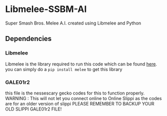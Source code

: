 # Libmelee-SSBM-AI
Super Smash Bros. Melee A.I. created using Libmelee and Python

## Dependencies
### Libmelee
Libmelee is the library required to run this code which can be found [here](https://github.com/altf4/libmelee). you can simply do a ```pip install melee``` to get this library
### GALE01r2
this file is the nessescary gecko codes for this to function properly. WARNING : This will not let you connect online to Online Slippi as the codes are for an older version of slippi
PLEASE REMEMBER TO BACKUP YOUR OLD SLIPPI GALE01r2 FILE!
